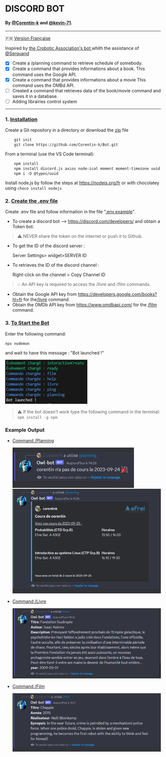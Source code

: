 # DISCORD BOT
#### By [@Corentin-k](https://github.com/Corentin-k) and [@kevin-71](https://github.com/kevin-71).
----
:fr: [Version Française](/README-fr.md)

Inspired by [the Crobotic Association's bot ](https://github.com/Crobot-ic/WebSite/tree/main/Server
) whith the assistance of [@Serquand](https://github.com/Serquand)
  

- [x] Create a  /planning command to retrieve schedule of somebody.
- [X] Create a command that provides informations about a book. This command uses the Google API.
- [X] Create a command that provides informations about a movie This command uses the OMBd API.
- [ ]  Created a command that retrieves data of the book/movie command and saves it in a database.
- [ ] Adding librairies control system
----
###    1. <u> Installation</u>

  Create a Git repository in a directory or download  the [zip](https://github.com/Corentin-k/Bot/archive/refs/heads/main.zip) file

        git init
        git clone https://github.com/Corentin-k/Bot.git

  From a terminal (use the VS Code terminal):

        npm install
        npm install discord.js axios node-ical moment moment-timezone uuid
        npm i -D @types/uuid

  Install node.js by follow the steps at https://nodejs.org/fr
  or with chocolatey using `choco install nodejs`


### 2. <u>Create the .env file</u> 
  Create .env file and follow information in the file "[.env.example](https://github.com/Corentin-k/Bot/blob/main/.env.example)".
  
  * To create a discord bot --> https://discord.com/developers/
  and obtain a Token bot.
  > :warning: NEVER share the token on the internet or push it to Github.
  
  * To get the ID of the discord server : 

      Server Settings> widget>SERVER ID
    
  * To retrieves the ID of the discord channel :

      Right-click on the channel > Copy Channel ID
      

> :bulb: An API key is required to access the /livre and /film commands.

  * Obtain the Google API key from https://developers.google.com/books?hl=fr for the[/livre](/src/commands/livre.ts) command.
  * Obtain the OMDb API key from https://www.omdbapi.com/ for the [/film](/src/commands/film.ts) command.

### 3. <u>To Start the Bot</u> 

Enter the following command:

    npx nodemon

and wait to have this message : "Bot launched !"

![Alt text](/src/images/message.png)

> :warning: If the bot doesn't work type the following command in the terminal: `npm install -g npm`. 

### Example Output 

* [Command /Planning](/src/commands/planning.ts)

    ![Alt text](/src/images/image.png)
    ![Alt text](/src/images/image2.png)

* [Command /Livre](/src/commands/livre.ts)

    ![Alt text](/src/images/image-livre.png)
* [Command /Film](/src/commands/film.ts)

    ![Alt text](/src/images/image-film.png)


